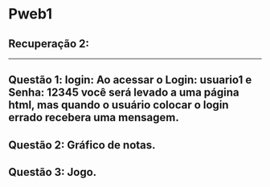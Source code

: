 # Pweb1
## Recuperação 2: 
---

Questão 1:
login:
 Ao acessar o Login: usuario1 e Senha: 12345 você será levado a uma página html, mas quando o usuário colocar o login errado recebera uma mensagem. 
 ---

Questão 2:
 Gráfico de notas.
 ---
 
Questão 3:
 Jogo.
 ---
